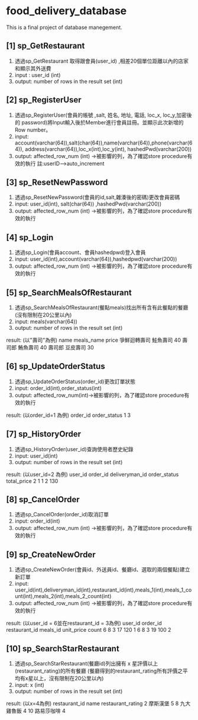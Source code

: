 # food_delivery_database
This is a final project of database manegement.
## [1] sp_GetRestaurant  
1.	透過sp_GetRestaurant 取得跟會員(user_id) ,相差20個單位距離以內的店家和顯示其外送費
2.	input : user_id (int)
3.	output: number of rows in the result set (int)

## [2] sp_RegisterUser
1.	透過sp_RegisterUser(會員的帳號 ,salt, 姓名, 地址, 電話, loc_x, loc_y,加密後的 password)將Input輸入後於Member進行會員註冊。並顯示此次新增的Row number。
2.	input: account(varchar(64)),salt(char(64)),name(varchar(64)),phone(varchar(64)), address(varchar(64)),loc_x(int),loc_y(int), hashedPwd(varchar(200))
3.	output: affected_row_num (int) →被影響的列，為了確認store procedure有效的執行
註:userID-->auto_increment

## [3] sp_ResetNewPassword
1.	透過sp_ResetNewPassword(會員的id,salt,雜湊後的密碼)更改會員密碼
2.	input: user_id(int),  salt(char(64)) ,hashedPwd(varchar(200))
3.	output: affected_row_num (int) →被影響的列，為了確認store procedure有效的執行

## [4] sp_Login
1.	 透過sp_Login(會員account、會員hashedpwd)登入會員
2.	input: user_id(int),account(varchar(64)),hashedpwd(varchar(200))
3.	output: affected_row_num (int) →被影響的列，為了確認store procedure有效的執行 

## [5] sp_SearchMealsOfRestaurant
1.	透過sp_SearchMealsOfRestaurant(餐點meals)找出所有含有此餐點的餐廳(沒有限制在20公里以內)
2.	input: meals(varchar(64))
3.	output: number of rows in the result set (int)

result: (以"壽司"為例)
name	meals_name	price
爭鮮迴轉壽司	鮭魚壽司	40
壽司郎	鮪魚壽司	40
壽司郎	豆皮壽司	30

## [6] sp_UpdateOrderStatus
1.	透過sp_UpdateOrderStatus(order_id)更改訂單狀態
2.	input: order_id(int),order_status(int)
3.	output: affected_row_num(int)→被影響的列，為了確認store procedure有效的執行	

result:  (以order_id=1 為例)
order_id	order_status
1	3

## [7] sp_HistoryOrder
1.	透過sp_HistoryOrder(user_id)查詢使用者歷史紀錄
2.	input: user_id(int)
3.	output: number of rows in the result set (int)

result: (以user_id=2 為例)
user_id	order_id	deliveryman_id	order_status	total_price
2	1	1	2	130

## [8] sp_CancelOrder
1.	透過sp_CancelOrder(order_id)取消訂單
2.	input: order_id(int)
3.	output:  affected_row_num (int) →被影響的列，為了確認store procedure有效的執行		

## [9] sp_CreateNewOrder
1.	透過sp_CreateNewOrder(會員id、外送員id、餐廳id、選取的兩個餐點)建立新訂單
2.	input: user_id(int),deliveryman_id(int),restaurant_id(int),meals_1(int),meals_1_count(int),meals_2(int),meals_2_count(int)
3.	output: affected_row_num (int) →被影響的列，為了確認store procedure有效的執行

result: (以user_id = 6並在restaurant_id = 3為例) 
user_id	order_id	restaurant_id	meals_id	unit_price	count
6	8	3	17	120	1
6	8	3	19	100	2

## [10] sp_SearchStarRestaurant

1.	透過sp_SearchStarRestaurant(餐廳id)列出擁有 x 星評價以上(restaurant_rating)的所有餐廳 (餐廳得到的restaurant_rating所有評價之平均有x星以上，沒有限制在20公里以內)
2.	input: x (int)
3.	output: number of rows in the result set (int)

result: (以x=4為例) 
restaurant_id	name	restaurant_rating
2	摩斯漢堡	5
8	九大雞魯飯	4
10	路易莎咖啡	4


